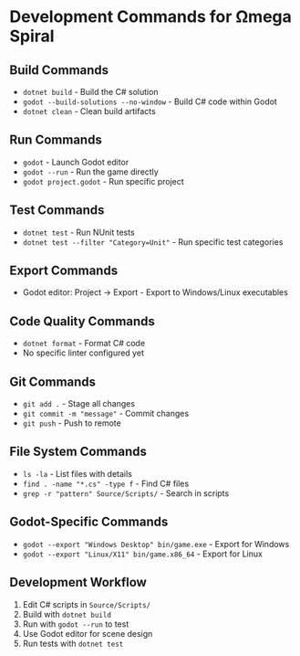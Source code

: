 # Development Commands for Ωmega Spiral

## Build Commands
- `dotnet build` - Build the C# solution
- `godot --build-solutions --no-window` - Build C# code within Godot
- `dotnet clean` - Clean build artifacts

## Run Commands
- `godot` - Launch Godot editor
- `godot --run` - Run the game directly
- `godot project.godot` - Run specific project

## Test Commands
- `dotnet test` - Run NUnit tests
- `dotnet test --filter "Category=Unit"` - Run specific test categories

## Export Commands
- Godot editor: Project → Export - Export to Windows/Linux executables

## Code Quality Commands
- `dotnet format` - Format C# code
- No specific linter configured yet

## Git Commands
- `git add .` - Stage all changes
- `git commit -m "message"` - Commit changes
- `git push` - Push to remote

## File System Commands
- `ls -la` - List files with details
- `find . -name "*.cs" -type f` - Find C# files
- `grep -r "pattern" Source/Scripts/` - Search in scripts

## Godot-Specific Commands
- `godot --export "Windows Desktop" bin/game.exe` - Export for Windows
- `godot --export "Linux/X11" bin/game.x86_64` - Export for Linux

## Development Workflow
1. Edit C# scripts in `Source/Scripts/`
2. Build with `dotnet build`
3. Run with `godot --run` to test
4. Use Godot editor for scene design
5. Run tests with `dotnet test`
